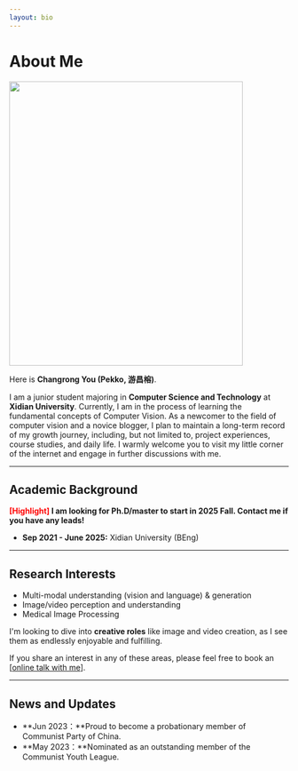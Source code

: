 ```yaml
---
layout: bio
---
```



# About Me
<img src="https://CRYoushiwo.github.io/files/images/bio/ChangrongYou.png" class="floatpic" width="421" height="512">

Here is **Changrong You (Pekko, 游昌榕)**.


I am a junior student majoring in **Computer Science and Technology** at **Xidian University**. Currently, I am in the process of learning the fundamental concepts of Computer Vision. As a newcomer to the field of computer vision and a novice blogger, I plan to maintain a long-term record of my growth journey, including, but not limited to, project experiences, course studies, and daily life. I warmly welcome you to visit my little corner of the internet and engage in further discussions with me.

---

## Academic Background

**<font color='red'>[Highlight]</font> I am looking for Ph.D/master to start in 2025 Fall. Contact me if you have any leads!**

- **Sep 2021 - June 2025:** Xidian University (BEng)

---

## Research Interests

- Multi-modal understanding (vision and language) & generation
- Image/video perception and understanding
- Medical Image Processing


I'm looking to dive into **creative roles** like image and video creation, as I see them as endlessly enjoyable and fulfilling.


If you share an interest in any of these areas, please feel free to book an [[online talk with me](https://calendly.com/cryoushiwo/meet-me-at-midnight)].

---

## News and Updates

- **Jun 2023：**Proud to become a probationary member of Communist Party of China.
- **May 2023：**Nominated as an outstanding member of the Communist Youth League.